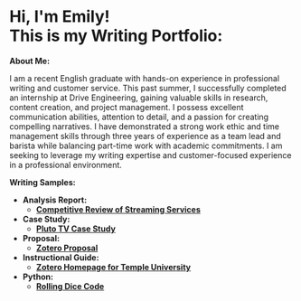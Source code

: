 <h1>Hi, I'm Emily! <br/><a 
<h2>This is my Writing Portfolio:</h2>

<b>About Me:</b>

I am a recent English graduate with hands-on experience in professional writing and customer service. This past summer, I successfully completed an internship at Drive Engineering, gaining valuable skills in research, content creation, and project management. I possess excellent communication abilities, attention to detail, and a passion for creating compelling narratives. I have demonstrated a strong work ethic and time management skills through three years of experience as a team lead and barista while balancing part-time work with academic commitments. I am seeking to leverage my writing expertise and customer-focused experience in a professional environment.

<b>Writing Samples:<b>
- <b>Analysis Report:</b>
  - [Competitive Review of Streaming Services](https://github.com/emilysuranie/CompetitiveReview)
- <b>Case Study:</b>
  - [Pluto TV Case Study](https://github.com/emilysuranie/PlutoTVCaseStudy)
- <b>Proposal:</b>
  - [Zotero Proposal](https://github.com/emilysuranie/ZoteroProposal)
- <b>Instructional Guide:</b>
  - [Zotero Homepage for Temple University](https://github.com/emilysuranie/ZoteroHomepage)
- <b>Python:</b>
  - [Rolling Dice Code](https://github.com/emilysuranie/DiceLab)
<!--

